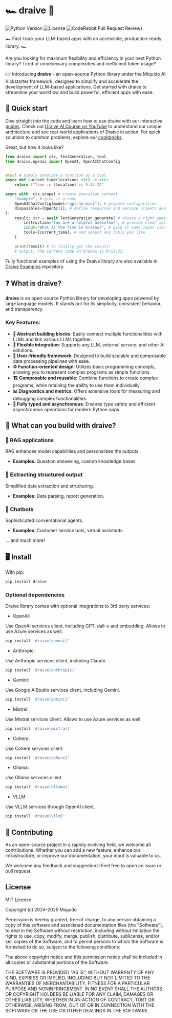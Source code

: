 # 🏎️ draive 🏁

![Python Version](https://img.shields.io/badge/Python-3.12+-blue)
![License](https://img.shields.io/badge/License-MIT-green)
![CodeRabbit Pull Request Reviews](https://img.shields.io/coderabbit/prs/github/miquido/draive?utm_source=oss&utm_medium=github&utm_campaign=miquido%2Fdraive&labelColor=171717&color=FF570A&link=https%3A%2F%2Fcoderabbit.ai&label=CodeRabbit+Reviews)

🏎️ Fast-track your LLM-based apps with an accessible, production-ready library. 🏎️

Are you looking for maximum flexibility and efficiency in your next Python library? Tired of unnecessary complexities and inefficient token usage?

👉 Introducing **draive** - an open-source Python library under the Miquido AI Kickstarter framework, designed to simplify and accelerate the development of LLM-based applications. Get started with draive to streamline your workflow and build powerful, efficient apps with ease.

## 🚀 Quick start

Dive straight into the code and learn how to use draive with our interactive [guides](https://github.com/miquido/draive/tree/main/guides). Check out [Draive AI Course on YouTube](https://www.youtube.com/watch?v=C257Y7-y3ok&list=PLbS8Yksu3iAoRpDOGwP_UmK5s6B3SDz8T) to understand our unique architecture and see real-world applications of Draive in action. For quick solutions to common problems, explore our [cookbooks](https://github.com/miquido/draive/tree/main/cookbooks).

Great, but how it looks like?

```python
from draive import ctx, TextGeneration, tool
from draive.openai import OpenAI, OpenAIChatConfig


@tool # simply annotate a function as a tool
async def current_time(location: str) -> str:
    return f"Time in {location} is 9:53:22"

async with  ctx.scope( # create execution context
    "example", # give it a name
    OpenAIChatConfig(model="gpt-4o-mini"), # prepare configuration
    disposables=[OpenAI()], # define resources and service clients available
):
    result: str = await TextGeneration.generate( # choose a right generation abstraction
        instruction="You are a helpful assistant", # provide clear instructions
        input="What is the time in Kraków?", # give it some input (including multimodal)
        tools=[current_time], # and select any tools you like
    )

    print(result) # to finally get the result!
    # output: The current time in Kraków is 9:53:22.
```

Fully functional examples of using the Draive library are also available in [Draive Examples](https://github.com/miquido/draive-examples) repository.

## ❓ What is draive?

**draive** is an open-source Python library for developing apps powered by large language models. It stands out for its simplicity, consistent behavior, and transparency.

### Key Features:

- **🧱 Abstract building blocks**: Easily connect multiple functionalities with LLMs and link various LLMs together.
- **🧩 Flexible integration**: Supports any LLM, external service, and other AI solutions.
- **🧒 User-friendly framework**: Designed to build scalable and composable data processing pipelines with ease.
- **⚙️ Function-oriented design**: Utilizes basic programming concepts, allowing you to represent complex programs as simple functions.
- **🏗️ Composable and reusable**: Combine functions to create complex programs, while retaining the ability to use them individually.
- **📊 Diagnostics and metrics**: Offers extensive tools for measuring and debugging complex functionalities.
- **🔄 Fully typed and asynchronous**: Ensures type safety and efficient asynchronous operations for modern Python apps.

## 🧱 What can you build with draive?

### 🦾 RAG applications

RAG enhances model capabilities and personalizes the outputs.

- **Examples**: Question answering, custom knowledge bases.

### 🧹 Extracting structured output

Simplified data extraction and structuring.

- **Examples**: Data parsing, report generation.

### 🤖 Chatbots

Sophisticated conversational agents.

- **Examples**: Customer service bots, virtual assistants.

… and much more!

## 🖥️ Install

With pip:

```bash
pip install draive
```

### Optional dependencies

Draive library comes with optional integrations to 3rd party services:

- OpenAI:

Use OpenAI services client, including GPT, dall-e and embedding. Allows to use Azure services as well.

```bash
pip install 'draive[openai]'
```

- Anthropic:

Use Anthropic services client, including Claude.

```bash
pip install 'draive[anthropic]'
```

- Gemini:

Use Google AIStudio services client, including Gemini.

```bash
pip install 'draive[gemini]'
```

- Mistral:

Use Mistral services client. Allows to use Azure services as well.

```bash
pip install 'draive[mistral]'
```

- Cohere:

Use Cohere services client.

```bash
pip install 'draive[cohere]'
```

- Ollama:

Use Ollama services client.

```bash
pip install 'draive[ollama]'
```

- VLLM:

Use VLLM services through OpenAI client.

```bash
pip install 'draive[vllm]'
```

## 👷 Contributing

As an open-source project in a rapidly evolving field, we welcome all contributions. Whether you can add a new feature, enhance our infrastructure, or improve our documentation, your input is valuable to us.

We welcome any feedback and suggestions! Feel free to open an issue or pull request.

## License

MIT License

Copyright (c) 2024-2025 Miquido

Permission is hereby granted, free of charge, to any person obtaining a copy
of this software and associated documentation files (the "Software"), to deal
in the Software without restriction, including without limitation the rights
to use, copy, modify, merge, publish, distribute, sublicense, and/or sell
copies of the Software, and to permit persons to whom the Software is
furnished to do so, subject to the following conditions:

The above copyright notice and this permission notice shall be included in all
copies or substantial portions of the Software.

THE SOFTWARE IS PROVIDED "AS IS", WITHOUT WARRANTY OF ANY KIND, EXPRESS OR
IMPLIED, INCLUDING BUT NOT LIMITED TO THE WARRANTIES OF MERCHANTABILITY,
FITNESS FOR A PARTICULAR PURPOSE AND NONINFRINGEMENT. IN NO EVENT SHALL THE
AUTHORS OR COPYRIGHT HOLDERS BE LIABLE FOR ANY CLAIM, DAMAGES OR OTHER
LIABILITY, WHETHER IN AN ACTION OF CONTRACT, TORT OR OTHERWISE, ARISING FROM,
OUT OF OR IN CONNECTION WITH THE SOFTWARE OR THE USE OR OTHER DEALINGS IN THE
SOFTWARE.
